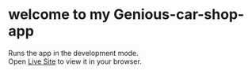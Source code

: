 # welcome to my Genious-car-shop-app



Runs the app in the development mode.\
Open [Live Site](http://localhost:3000) to view it in your browser.

